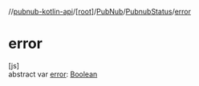 //[pubnub-kotlin-api](../../../../index.md)/[[root]](../../index.md)/[PubNub](../index.md)/[PubnubStatus](index.md)/[error](error.md)

# error

[js]\
abstract var [error](error.md): [Boolean](https://kotlinlang.org/api/latest/jvm/stdlib/kotlin/-boolean/index.html)
